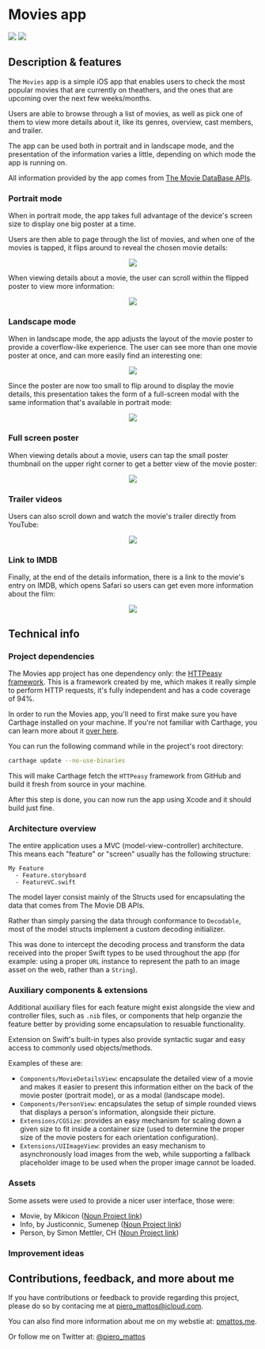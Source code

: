 #  Movies app
![](https://img.shields.io/badge/challenge-CI&T-red.svg) ![](https://img.shields.io/badge/platform-iOS-blue.svg)

## Description & features

The `Movies` app is a simple iOS app that enables users to check the most popular movies that are currently on theathers, and the ones that are upcoming over the next few weeks/months.

Users are able to browse through a list of movies, as well as pick one of them to view more details about it, like its genres, overview, cast members, and trailer.

The app can be used both in portrait and in landscape mode, and the presentation of the information varies a little, depending on which mode the app is running on.

All information provided by the app comes from [The Movie DataBase APIs](https://www.themoviedb.org/documentation/api).

### Portrait mode

When in portrait mode, the app takes full advantage of the device's screen size to display one big poster at a time.

Users are then able to page through the list of movies, and when one of the movies is tapped, it flips around to reveal the chosen movie details:

<div style="text-align:center"><img src="https://github.com/pieromattos/desafio-mobile/blob/master/Docs/GIFs/PortraitBrowsing.gif" /></div>

When viewing details about a movie, the user can scroll within the flipped poster to view more information:

<div style="text-align:center"><img src="https://github.com/pieromattos/desafio-mobile/blob/master/Docs/GIFs/PortraitDetails.gif" /></div>

### Landscape mode

When in landscape mode, the app adjusts the layout of the movie poster to provide a coverflow-like experience. The user can see more than one movie poster at once, and can more easily find an interesting one:

<div style="text-align:center"><img src="https://github.com/pieromattos/desafio-mobile/blob/master/Docs/GIFs/LandscapeBrowsing.gif" /></div>

Since the poster are now too small to flip around to display the movie details, this presentation takes the form of a full-screen modal with the same information that's available in portrait mode:

<div style="text-align:center"><img src="https://github.com/pieromattos/desafio-mobile/blob/master/Docs/GIFs/LandscapeDetails.gif" /></div>

### Full screen poster

When viewing details about a movie, users can tap the small poster thumbnail on the upper right corner to get a better view of the movie poster:

<div style="text-align:center"><img src="https://github.com/pieromattos/desafio-mobile/blob/master/Docs/GIFs/PortraitFullScreenPoster.gif" /></div>

### Trailer videos

Users can also scroll down and watch the movie's trailer directly from YouTube:

<div style="text-align:center"><img src="https://github.com/pieromattos/desafio-mobile/blob/master/Docs/GIFs/LandscapeMovieTrailer.gif" /></div>

### Link to IMDB

Finally, at the end of the details information, there is a link to the movie's entry on IMDB, which opens Safari so users can get even more information about the film:

<div style="text-align:center"><img src="https://github.com/pieromattos/desafio-mobile/blob/master/Docs/GIFs/PortraitLinkToImdb.gif" /></div>

## Technical info

### Project dependencies

The Movies app project has one dependency only: the [HTTPeasy framework](https://github.com/pieromattos/HTTPeasy). This is a framework created by me, which makes it really simple to perform HTTP requests, it's fully independent and has a code coverage of 94%.

In order to run the Movies app, you'll need to first make sure you have Carthage installed on your machine. If you're not familiar with Carthage, you can learn more about it [over here](https://github.com/Carthage/Carthage).

You can run the following command while in the project's root directory:

``` sh
carthage update --no-use-binaries
```

This will make Carthage fetch the `HTTPeasy` framework from GitHub and build it fresh from source in your machine.

After this step is done, you can now run the app using Xcode and it should build just fine.

### Architecture overview

The entire application uses a MVC (model-view-controller) architecture. This means each "feature" or "screen" usually has the following structure:

```
My Feature
  - Feature.storyboard
  - FeatureVC.swift
```

The model layer consist mainly of the Structs used for encapsulating the data that comes from The Movie DB APIs.

Rather than simply parsing the data through conformance to `Decodable`, most of the model structs implement a custom decoding initializer.

This was done to intercept the decoding process and transform the data received into the proper Swift types to be used throughout the app (for example: using a proper `URL` instance to represent the path to an image asset on the web, rather than a `String`).

### Auxiliary components & extensions

Additional auxiliary files for each feature might exist alongside the view and controller files, such as `.nib` files, or components that help organzie the feature better by providing some encapsulation to resuable functionality.

Extension on Swift's built-in types also provide syntactic sugar and easy access to commonly used objects/methods.

Examples of these are:

- `Components/MovieDetailsView`: encapsulate the detailed view of a movie and makes it easier to present this information either on the back of the movie poster (portrait mode), or as a modal (landscape mode).
- `Components/PersonView`: encapsulates the setup of simple rounded views that displays a person's information, alongside their picture.
- `Extensions/CGSize`: provides an easy mechanism for scaling down a given size to fit inside a container size (used to determine the proper size of the movie posters for each orientation configuration).
- `Extensions/UIImageView`: provides an easy mechanism to asynchronously load images from the web, while supporting a fallback placeholder image to be used when the proper image cannot be loaded.

### Assets

Some assets were used to provide a nicer user interface, those were:

- Movie, by Mikicon ([Noun Project link](https://thenounproject.com/term/movie/769946/))
- Info, by Justiconnic, Sumenep ([Noun Project link](https://thenounproject.com/term/info/2754051/))
- Person, by Simon Mettler, CH ([Noun Project link](https://thenounproject.com/term/person/113116/))

### Improvement ideas

## Contributions, feedback, and more about me


If you have contributions or feedback to provide regarding this project, please do so by contacing me at piero_mattos@icloud.com.

You can also find more information about me on my webstie at: [pmattos.me](https://pmattos.me).

Or follow me on Twitter at: [@piero_mattos](https://twitter.com/piero_mattos)
